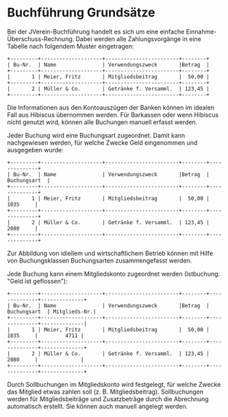 # Buchführung Grundsätze

Bei der JVerein-Buchführung handelt es sich um eine einfache Einnahme-Überschuss-Rechnung. Dabei werden alle Zahlungsvorgänge in eine Tabelle nach folgendem Muster eingetragen:

```
+---------+--------------------+------------------------+--------+
| Bu-Nr.  | Name               | Verwendungszweck       |Betrag  |
+---------+--------------------+------------------------+--------+
|       1 | Meier, Fritz       | Mitgliedsbeitrag       |  50,00 |
+---------+--------------------+------------------------+--------+
|       2 | Müller & Co.       | Getränke f. Versamml.  | 123,45 |
+---------+--------------------+------------------------+--------+
```

Die Informationen aus den Kontoauszügen der Banken können im idealen Fall aus Hibiscus übernommen werden. Für Barkassen oder wenn Hibiscus nicht genutzt wird, können alle Buchungen manuell erfasst werden.

Jeder Buchung wird eine Buchungsart zugeordnet. Damit kann nachgewiesen werden, für welche Zwecke Geld eingenommen und ausgegeben wurde:

```
+---------+--------------------+------------------------+--------+--------------+
| Bu-Nr.  | Name               | Verwendungszweck       |Betrag  | Buchungsart  |
+---------+--------------------+------------------------+--------+--------------+
|       1 | Meier, Fritz       | Mitgliedsbeitrag       |  50,00 |     1035     |
+---------+--------------------+------------------------+--------+--------------+
|       2 | Müller & Co.       | Getränke f. Versamml.  | 123,45 |     2080     |
+---------+--------------------+------------------------+--------+--------------+
```

Zur Abbildung von idiellem und wirtschaftlichem Betrieb können mit Hilfe von Buchungsklassen Buchungsarten zusammengefasst werden.

Jede Buchung kann einem Mitgliedskonto zugeordnet werden \(Istbuchung: "Geld ist geflossen"\):

```
+---------+--------------------+------------------------+--------+--------------+--------------+
| Bu-Nr.  | Name               | Verwendungszweck       |Betrag  | Buchungsart  | Mitglieds-Nr.|
+---------+--------------------+------------------------+--------+--------------+--------------|
|       1 | Meier, Fritz       | Mitgliedsbeitrag       |  50,00 |     1035     |         4711 |
+---------+--------------------+------------------------+--------+--------------+--------------+
|       2 | Müller & Co.       | Getränke f. Versamml.  | 123,45 |     2080     |              |
+---------+--------------------+------------------------+--------+--------------+--------------+
```

Durch Sollbuchungen im Mitgliedskonto wird festgelegt, für welche Zwecke das Mitglied etwas zahlen soll \(z. B. Mitgliedsbeitrag\). Sollbuchungen werden für Mitgliedsbeiträge und Zusatzbeträge durch die Abrechnung automatisch erstellt. Sie können auch manuell angelegt werden.

